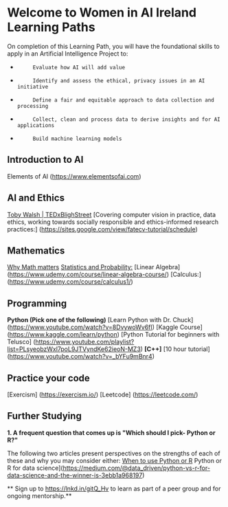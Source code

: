 # Welcome to Women in AI Ireland Learning Paths
On completion of this Learning Path, you will have the foundational skills to apply in an Artificial Intelligence Project to:
-          Evaluate how AI will add value
-          Identify and assess the ethical, privacy issues in an AI initiative
-          Define a fair and equitable approach to data collection and processing
-          Collect, clean and process data to derive insights and for AI applications
-          Build machine learning models

## Introduction to AI
Elements of AI (https://www.elementsofai.com)


## AI and Ethics
 [Toby Walsh | TEDxBlighStreet](https://www.youtube.com/watch?v=HSsQApXQGsI)
[Covering computer vision in practice, data ethics, working towards socially responsible and ethics-informed research practices:]  (https://sites.google.com/view/fatecv-tutorial/schedule)

## Mathematics
[Why Math matters](https://www.youtube.com/watch?v=8onB7rPG4Pk)
[Statistics and Probability:](https://www.udemy.com/course/statistics-probability/)
[Linear Algebra] (https://www.udemy.com/course/linear-algebra-course/)
[Calculus:] (https://www.udemy.com/course/calculus1/)

## Programming
**Python (Pick one of the following)**
[Learn Python with Dr. Chuck] (https://www.youtube.com/watch?v=8DvywoWv6fI)
[Kaggle Course] (https://www.kaggle.com/learn/python)
[Python Tutorial for beginners with Telusco] (https://www.youtube.com/playlist?list=PLsyeobzWxl7poL9JTVyndKe62ieoN-MZ3)
**[C++]**
[10 hour tutorial] (https://www.youtube.com/watch?v=_bYFu9mBnr4)

## Practice your code
[Exercism] (https://exercism.io/)
[Leetcode] (https://leetcode.com/)

## Further Studying
**1. A frequent question that comes up is "Which should I pick- Python or R?"**

The following two articles present perspectives on the strengths of each of these and why you may consider either:
[When to use Python or R](https://www.datacamp.com/community/blog/when-to-use-python-or-r)
Python or R for data science](https://medium.com/@data_driven/python-vs-r-for-data-science-and-the-winner-is-3ebb1a968197)

** Sign up to https://lnkd.in/gitQ_Hv  to learn as part of a peer group and for ongoing mentorship.**

